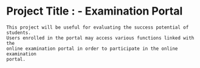 # Project Title : - Examination Portal


    This project will be useful for evaluating the success potential of students.
    Users enrolled in the portal may access various functions linked with the 
    online examination portal in order to participate in the online examination
    portal.
